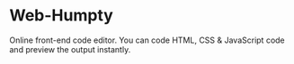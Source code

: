 # Web-Humpty
Online front-end code editor. You can code HTML, CSS &amp; JavaScript code and preview the output instantly.
